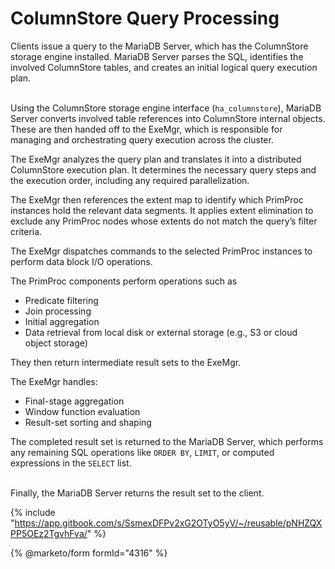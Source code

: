# ColumnStore Query Processing

Clients issue a query to the MariaDB Server, which has the ColumnStore storage engine installed. MariaDB Server parses the SQL, identifies the involved ColumnStore tables, and creates an initial logical query execution plan.

\
Using the ColumnStore storage engine interface (`ha_columnstore`), MariaDB Server converts involved table references into ColumnStore internal objects. These are then handed off to the ExeMgr, which is responsible for managing and orchestrating query execution across the cluster.

The ExeMgr analyzes the query plan and translates it into a distributed ColumnStore execution plan. It determines the necessary query steps and the execution order, including any required parallelization.

The ExeMgr then references the extent map to identify which PrimProc instances hold the relevant data segments. It applies extent elimination to exclude any PrimProc nodes whose extents do not match the query’s filter criteria.&#x20;

The ExeMgr dispatches commands to the selected PrimProc instances to perform data block I/O operations.

The PrimProc components perform operations such as

* Predicate filtering
* Join processing
* Initial aggregation
* Data retrieval from local disk or external storage (e.g., S3 or cloud object storage)

They then return intermediate result sets to the ExeMgr.

The ExeMgr handles:

* Final-stage aggregation
* Window function evaluation
* Result-set sorting and shaping

The completed result set is returned to the MariaDB Server, which performs any remaining SQL operations like `ORDER BY`, `LIMIT`, or computed expressions in the `SELECT` list.

\
Finally, the MariaDB Server returns the result set to the client.

{% include "https://app.gitbook.com/s/SsmexDFPv2xG2OTyO5yV/~/reusable/pNHZQXPP5OEz2TgvhFva/" %}

{% @marketo/form formId="4316" %}
